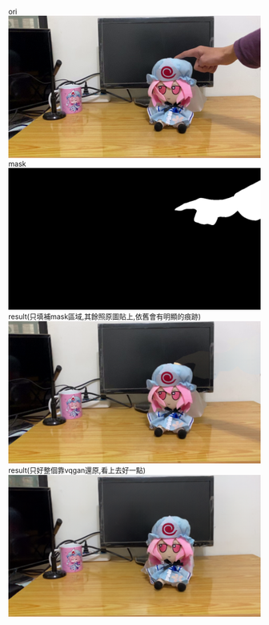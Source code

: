 ori
![image](https://github.com/ga544523/vqgan-inpainting-test/blob/main/example/ori0.png)
mask
![image](https://github.com/ga544523/vqgan-inpainting-test/blob/main/example/mask0.png)
result(只填補mask區域,其餘照原圖貼上,依舊會有明顯的痕跡)
![image](https://github.com/ga544523/vqgan-inpainting-test/blob/main/example/only.png?raw=true)
result(只好整個靠vqgan還原,看上去好一點)
![image](https://github.com/ga544523/vqgan-inpainting-test/blob/main/example/ori0_full.png?raw=true)
